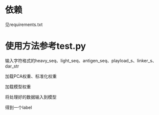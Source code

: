 # 依赖
见requirements.txt

# 使用方法参考test.py
输入字符格式的heavy_seq、light_seq、antigen_seq、playload_s、linker_s、dar_str

加载PCA权重、标准化权重

加载模型权重

将处理好的数据输入到模型

得到一个label